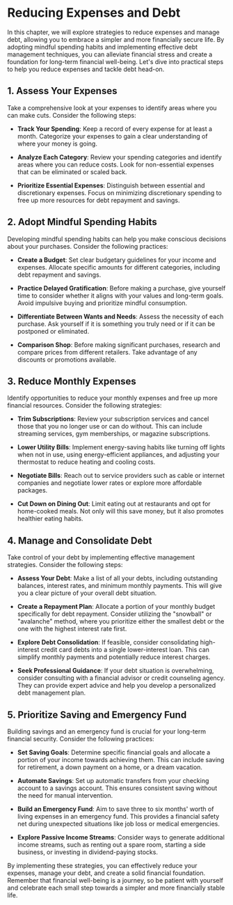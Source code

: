 Reducing Expenses and Debt
=====================================

In this chapter, we will explore strategies to reduce expenses and manage debt, allowing you to embrace a simpler and more financially secure life. By adopting mindful spending habits and implementing effective debt management techniques, you can alleviate financial stress and create a foundation for long-term financial well-being. Let's dive into practical steps to help you reduce expenses and tackle debt head-on.

**1. Assess Your Expenses**
---------------------------

Take a comprehensive look at your expenses to identify areas where you can make cuts. Consider the following steps:

* **Track Your Spending**: Keep a record of every expense for at least a month. Categorize your expenses to gain a clear understanding of where your money is going.

* **Analyze Each Category**: Review your spending categories and identify areas where you can reduce costs. Look for non-essential expenses that can be eliminated or scaled back.

* **Prioritize Essential Expenses**: Distinguish between essential and discretionary expenses. Focus on minimizing discretionary spending to free up more resources for debt repayment and savings.

**2. Adopt Mindful Spending Habits**
------------------------------------

Developing mindful spending habits can help you make conscious decisions about your purchases. Consider the following practices:

* **Create a Budget**: Set clear budgetary guidelines for your income and expenses. Allocate specific amounts for different categories, including debt repayment and savings.

* **Practice Delayed Gratification**: Before making a purchase, give yourself time to consider whether it aligns with your values and long-term goals. Avoid impulsive buying and prioritize mindful consumption.

* **Differentiate Between Wants and Needs**: Assess the necessity of each purchase. Ask yourself if it is something you truly need or if it can be postponed or eliminated.

* **Comparison Shop**: Before making significant purchases, research and compare prices from different retailers. Take advantage of any discounts or promotions available.

**3. Reduce Monthly Expenses**
------------------------------

Identify opportunities to reduce your monthly expenses and free up more financial resources. Consider the following strategies:

* **Trim Subscriptions**: Review your subscription services and cancel those that you no longer use or can do without. This can include streaming services, gym memberships, or magazine subscriptions.

* **Lower Utility Bills**: Implement energy-saving habits like turning off lights when not in use, using energy-efficient appliances, and adjusting your thermostat to reduce heating and cooling costs.

* **Negotiate Bills**: Reach out to service providers such as cable or internet companies and negotiate lower rates or explore more affordable packages.

* **Cut Down on Dining Out**: Limit eating out at restaurants and opt for home-cooked meals. Not only will this save money, but it also promotes healthier eating habits.

**4. Manage and Consolidate Debt**
----------------------------------

Take control of your debt by implementing effective management strategies. Consider the following steps:

* **Assess Your Debt**: Make a list of all your debts, including outstanding balances, interest rates, and minimum monthly payments. This will give you a clear picture of your overall debt situation.

* **Create a Repayment Plan**: Allocate a portion of your monthly budget specifically for debt repayment. Consider utilizing the "snowball" or "avalanche" method, where you prioritize either the smallest debt or the one with the highest interest rate first.

* **Explore Debt Consolidation**: If feasible, consider consolidating high-interest credit card debts into a single lower-interest loan. This can simplify monthly payments and potentially reduce interest charges.

* **Seek Professional Guidance**: If your debt situation is overwhelming, consider consulting with a financial advisor or credit counseling agency. They can provide expert advice and help you develop a personalized debt management plan.

**5. Prioritize Saving and Emergency Fund**
-------------------------------------------

Building savings and an emergency fund is crucial for your long-term financial security. Consider the following practices:

* **Set Saving Goals**: Determine specific financial goals and allocate a portion of your income towards achieving them. This can include saving for retirement, a down payment on a home, or a dream vacation.

* **Automate Savings**: Set up automatic transfers from your checking account to a savings account. This ensures consistent saving without the need for manual intervention.

* **Build an Emergency Fund**: Aim to save three to six months' worth of living expenses in an emergency fund. This provides a financial safety net during unexpected situations like job loss or medical emergencies.

* **Explore Passive Income Streams**: Consider ways to generate additional income streams, such as renting out a spare room, starting a side business, or investing in dividend-paying stocks.

By implementing these strategies, you can effectively reduce your expenses, manage your debt, and create a solid financial foundation. Remember that financial well-being is a journey, so be patient with yourself and celebrate each small step towards a simpler and more financially stable life.
